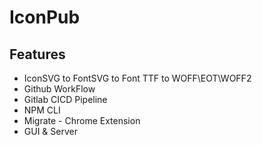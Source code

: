 # IconPub

## Features

- IconSVG to FontSVG to Font TTF to WOFF\EOT\WOFF2
- Github WorkFlow
- Gitlab CICD Pipeline
- NPM CLI
- Migrate - Chrome Extension
- GUI & Server
